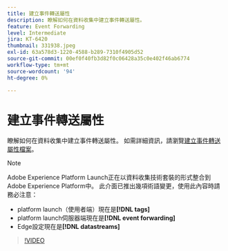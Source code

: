 ```yaml
---
title: 建立事件轉送屬性
description: 瞭解如何在資料收集中建立事件轉送屬性。
feature: Event Forwarding
level: Intermediate
jira: KT-6420
thumbnail: 331938.jpeg
exl-id: 63a578d3-1220-4588-b289-7310f4905d52
source-git-commit: 00ef0f40fb3d82f0c06428a35c0e402f46ab6774
workflow-type: tm+mt
source-wordcount: '94'
ht-degree: 0%

---
```


# 建立事件轉送屬性

瞭解如何在資料收集中建立事件轉送屬性。 如需詳細資訊，請瀏覽[建立事件轉送屬性檔案](https://experienceleague.adobe.com/docs/experience-platform/tags/event-forwarding/getting-started.html#create-an-event-forwarding-property)。

>[!NOTE]
>
>Adobe Experience Platform Launch正在以資料收集技術套裝的形式整合到Adobe Experience Platform中。 此介面已推出幾項術語變更，使用此內容時請務必注意：
>
> * platform launch（使用者端）現在是&#x200B;**[!DNL tags]**
> * platform launch伺服器端現在是&#x200B;**[!DNL event forwarding]**
> * Edge設定現在是&#x200B;**[!DNL datastreams]**

>[!VIDEO](https://video.tv.adobe.com/v/331938?learn=on)
